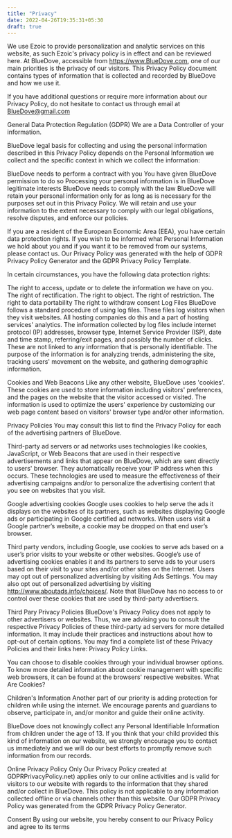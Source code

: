 ```yaml
---
title: "Privacy"
date: 2022-04-26T19:35:31+05:30
draft: true
---
```



We use Ezoic to provide personalization and analytic services on this website, as such Ezoic's privacy policy is in effect and can be reviewed here.
At BlueDove, accessible from https://www.BlueDove.com, one of our main priorities is the privacy of our visitors. This Privacy Policy document contains types of information that is collected and recorded by BlueDove and how we use it.

If you have additional questions or require more information about our Privacy Policy, do not hesitate to contact us through email at BlueDove@gmail.com

General Data Protection Regulation (GDPR)
We are a Data Controller of your information.

BlueDove legal basis for collecting and using the personal information described in this Privacy Policy depends on the Personal Information we collect and the specific context in which we collect the information:

BlueDove needs to perform a contract with you
You have given BlueDove permission to do so
Processing your personal information is in BlueDove legitimate interests
BlueDove needs to comply with the law
BlueDove will retain your personal information only for as long as is necessary for the purposes set out in this Privacy Policy. We will retain and use your information to the extent necessary to comply with our legal obligations, resolve disputes, and enforce our policies.

If you are a resident of the European Economic Area (EEA), you have certain data protection rights. If you wish to be informed what Personal Information we hold about you and if you want it to be removed from our systems, please contact us. Our Privacy Policy was generated with the help of GDPR Privacy Policy Generator and the GDPR Privacy Policy Template.

In certain circumstances, you have the following data protection rights:

The right to access, update or to delete the information we have on you.
The right of rectification.
The right to object.
The right of restriction.
The right to data portability
The right to withdraw consent
Log Files
BlueDove follows a standard procedure of using log files. These files log visitors when they visit websites. All hosting companies do this and a part of hosting services' analytics. The information collected by log files include internet protocol (IP) addresses, browser type, Internet Service Provider (ISP), date and time stamp, referring/exit pages, and possibly the number of clicks. These are not linked to any information that is personally identifiable. The purpose of the information is for analyzing trends, administering the site, tracking users' movement on the website, and gathering demographic information.

Cookies and Web Beacons
Like any other website, BlueDove uses 'cookies'. These cookies are used to store information including visitors' preferences, and the pages on the website that the visitor accessed or visited. The information is used to optimize the users' experience by customizing our web page content based on visitors' browser type and/or other information.

Privacy Policies
You may consult this list to find the Privacy Policy for each of the advertising partners of BlueDove.

Third-party ad servers or ad networks uses technologies like cookies, JavaScript, or Web Beacons that are used in their respective advertisements and links that appear on BlueDove, which are sent directly to users' browser. They automatically receive your IP address when this occurs. These technologies are used to measure the effectiveness of their advertising campaigns and/or to personalize the advertising content that you see on websites that you visit.

Google advertising cookies
Google uses cookies to help serve the ads it displays on the websites of its partners, such as websites displaying Google ads or participating in Google certified ad networks. When users visit a Google partner’s website, a cookie may be dropped on that end user’s browser.

Third party vendors, including Google, use cookies to serve ads based on a user’s prior visits to your website or other websites.
Google’s use of advertising cookies enables it and its partners to serve ads to your users based on their visit to your sites and/or other sites on the Internet.
Users may opt out of personalized advertising by visiting Ads Settings.
You may also opt out of personalized advertising by visiting http://www.aboutads.info/choices/.
Note that BlueDove has no access to or control over these cookies that are used by third-party advertisers.

Third Pary Privacy Policies
BlueDove's Privacy Policy does not apply to other advertisers or websites. Thus, we are advising you to consult the respective Privacy Policies of these third-party ad servers for more detailed information. It may include their practices and instructions about how to opt-out of certain options. You may find a complete list of these Privacy Policies and their links here: Privacy Policy Links.

You can choose to disable cookies through your individual browser options. To know more detailed information about cookie management with specific web browsers, it can be found at the browsers' respective websites. What Are Cookies?

Children's Information
Another part of our priority is adding protection for children while using the internet. We encourage parents and guardians to observe, participate in, and/or monitor and guide their online activity.

BlueDove does not knowingly collect any Personal Identifiable Information from children under the age of 13. If you think that your child provided this kind of information on our website, we strongly encourage you to contact us immediately and we will do our best efforts to promptly remove such information from our records.

Online Privacy Policy Only
Our Privacy Policy created at GDPRPrivacyPolicy.net) applies only to our online activities and is valid for visitors to our website with regards to the information that they shared and/or collect in BlueDove. This policy is not applicable to any information collected offline or via channels other than this website. Our GDPR Privacy Policy was generated from the GDPR Privacy Policy Generator.

Consent
By using our website, you hereby consent to our Privacy Policy and agree to its terms